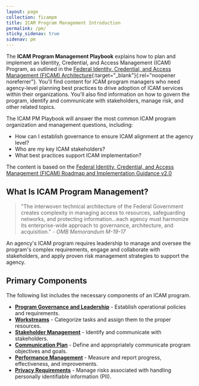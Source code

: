 ```yaml
---
layout: page
collection: ficampm
title: ICAM Program Management Introduction
permalink: /pm/
sticky_sidenav: true
sidenav: pm
---
```


The **ICAM Program Management Playbook** explains how to plan and implement an Identity, Credential, and Access Management (ICAM) Program, as outlined in the [Federal Identity, Credential, and Access Management (FICAM) Architecture]({{site.baseurl}}/arch/){:target="_blank"}{:rel="noopener noreferrer"}. You'll find content for ICAM program managers who need agency-level planning best practices to drive adoption of ICAM services within their organizations. You'll also find information on how to govern the program, identify and communicate with stakeholders, manage risk, and other related topics.

The ICAM PM Playbook will answer the most common ICAM program organization and management questions, including:

- How can I establish governance to ensure ICAM alignment at the agency level?
- Who are my key ICAM stakeholders?
- What best practices support ICAM implementation?

The content is based on the [Federal Identity, Credential, and Access Management (FICAM) Roadmap and Implementation Guidance v2.0](https://www.idmanagement.gov/docs/roadmap-ficam.pdf)

## What Is ICAM Program Management?

> "The interwoven technical architecture of the Federal Government creates complexity in managing access to resources, safeguarding networks, and protecting information...each agency must harmonize its enterprise-wide approach to governance, architecture, and acquisition." - *OMB Memorandum M-19-17*

An agency's ICAM program requires leadership to manage and oversee the program's complex requirements, engage and collaborate with stakeholders, and apply proven risk management strategies to support the agency.

## Primary Components

The following list includes the necessary components of an ICAM program.

- [**Program Governance and Leadership**]({{site.baseurl}}/pm/governance/) - Establish operational policies and requirements.
- [**Workstreams**]({{site.baseurl}}/pm/workstreams/) - Categorize tasks and assign them to the proper resources.
- [**Stakeholder Management**]({{site.baseurl}}/pm/stakeholders/) - Identify and communicate with stakeholders.
- [**Communication Plan**]({{site.baseurl}}/pm/comm/) - Define and appropriately communicate program objectives and goals.
- [**Performance Management**]({{site.baseurl}}/pm/performance/) - Measure and report progress, effectiveness, and improvements.
- [**Privacy Requirements**]({{site.baseurl}}/pm/privacy/) - Manage risks associated with handling personally identifiable information (PII).
